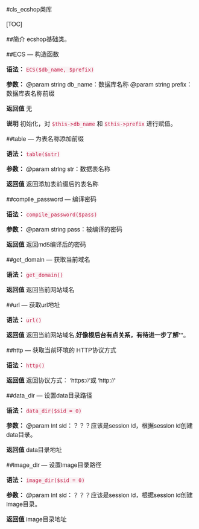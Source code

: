 #cls_ecshop类库

[TOC]

##简介
ecshop基础类。

##ECS — 构造函数

**语法：** 
`ECS($db_name, $prefix)`

**参数：**
@param string db_name：数据库名称
@param string prefix：数据库表名称前缀

**返回值**
无

**说明**
初始化，对 `$this->db_name` 和 `$this->prefix` 进行赋值。


##table — 为表名称添加前缀

**语法：** 
`table($str)`

**参数：**
@param string str：数据表名称

**返回值**
返回添加表前缀后的表名称


##compile_password — 编译密码

**语法：** 
`compile_password($pass)`

**参数：**
@param string pass：被编译的密码

**返回值**
返回md5编译后的密码


##get_domain — 获取当前域名

**语法：** 
`get_domain()`

**返回值**
返回当前网站域名


##url — 获取url地址

**语法：** 
`url()`

**返回值**
返回当前网站域名,**好像根后台有点关系，有待进一步了解****。


##http — 获取当前环境的 HTTP协议方式

**语法：** 
`http()`

**返回值**
返回协议方式： 'https://'或 'http://'


##data_dir — 设置data目录路径

**语法：** 
`data_dir($sid = 0)`

**参数：**
@param int sid：？？？应该是session id，根据session id创建data目录。

**返回值**
data目录地址


##image_dir — 设置image目录路径

**语法：** 
`image_dir($sid = 0)`

**参数：**
@param int sid：？？？应该是session id，根据session id创建image目录。

**返回值**
image目录地址


<style>
    h1,h2,h3,h4,p,strong { font-family: "Helvetica Neue",Arial,"Hiragino Sans GB","STHeiti","Microsoft YaHei","WenQuanYi Micro Hei",SimSun,Song,sans-serif }
    p { font-size: 16px; }
    code { color: #c7254e; background-color:#f9f2f4 !important; }
    .toc ul { list-style-type: none; margin-bottom: 15px; font-size:18px; font-family:"Helvetica Neue",Arial,"Hiragino Sans GB","STHeiti","Microsoft YaHei","WenQuanYi Micro Hei",SimSun,Song,sans-serif;  }
</style>
<link href="http://cdn.bootcss.com/highlight.js/9.7.0/styles/vs.min.css" rel="stylesheet">
<script src="http://cdn.bootcss.com/highlight.js/9.7.0/highlight.min.js"></script>
<script>hljs.initHighlightingOnLoad();</script>